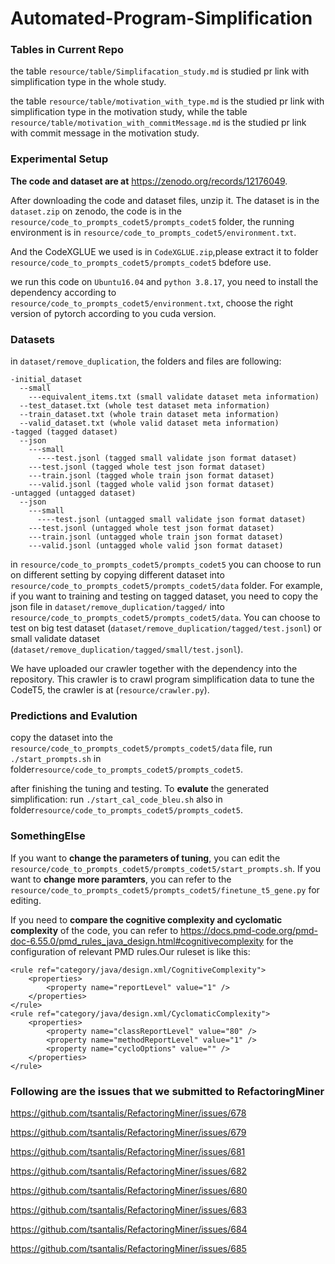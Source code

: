 # Automated-Program-Simplification

### Tables in Current Repo
the table ``resource/table/Simplifacation_study.md`` is studied pr link with simplification type in the whole study.

the table ``resource/table/motivation_with_type.md`` is the studied pr link with simplification type in the motivation study, while
the table ``resource/table/motivation_with_commitMessage.md`` is the studied pr link with commit message in the motivation study.





### Experimental Setup
**The code and dataset are at** <https://zenodo.org/records/12176049>.

After downloading the code and dataset files, unzip it. The dataset is in the ``dataset.zip`` on zenodo,
the code is in the ``resource/code_to_prompts_codet5/prompts_codet5`` folder, the running environment is in ``resource/code_to_prompts_codet5/environment.txt``.

And the CodeXGLUE we used is in ``CodeXGLUE.zip``,please extract it to folder ``resource/code_to_prompts_codet5/prompts_codet5`` bdefore use.

we run this code on ``Ubuntu16.04`` and ``python 3.8.17``, you need to install the dependency according to ``resource/code_to_prompts_codet5/environment.txt``, 
choose the right version of pytorch according to you cuda version.

### Datasets
in ``dataset/remove_duplication``, the folders and files are following:
```
-initial_dataset
  --small
    ---equivalent_items.txt (small validate dataset meta information)
  --test_dataset.txt (whole test dataset meta information)
  --train_dataset.txt (whole train dataset meta information)
  --valid_dataset.txt (whole valid dataset meta information)
-tagged (tagged dataset)
  --json
    ---small
      ----test.jsonl (tagged small validate json format dataset)
    ---test.jsonl (tagged whole test json format dataset)
    ---train.jsonl (tagged whole train json format dataset)
    ---valid.jsonl (tagged whole valid json format dataset)
-untagged (untagged dataset)
  --json
    ---small
      ----test.jsonl (untagged small validate json format dataset)
    ---test.jsonl (untagged whole test json format dataset)
    ---train.jsonl (untagged whole train json format dataset)
    ---valid.jsonl (untagged whole valid json format dataset)
```
in ``resource/code_to_prompts_codet5/prompts_codet5``
you can choose to run on different setting by copying different dataset into ``resource/code_to_prompts_codet5/prompts_codet5/data`` folder.
For example, if you want to training and testing on tagged dataset, you need to copy the json file in ``dataset/remove_duplication/tagged/``
into ``resource/code_to_prompts_codet5/prompts_codet5/data``. You can choose to test on big test dataset (``dataset/remove_duplication/tagged/test.jsonl``) or 
small validate dataset (``dataset/remove_duplication/tagged/small/test.jsonl``).

We have uploaded our crawler together with the dependency into the repository. This crawler is to crawl program simplification data to tune the CodeT5, the crawler is at (``resource/crawler.py``).

### Predictions and Evalution
copy the dataset into the ``resource/code_to_prompts_codet5/prompts_codet5/data`` file, run ``./start_prompts.sh`` in folder``resource/code_to_prompts_codet5/prompts_codet5``.

after finishing the tuning and testing. To **evalute** the generated simplification: run ``./start_cal_code_bleu.sh`` also in folder``resource/code_to_prompts_codet5/prompts_codet5``.



### SomethingElse
If you want to **change the parameters of tuning**, you can edit the ``resource/code_to_prompts_codet5/prompts_codet5/start_prompts.sh``. 
If you want to **change more paramters**, you can refer to the ``resource/code_to_prompts_codet5/prompts_codet5/finetune_t5_gene.py`` for editing.


If you need to **compare the cognitive complexity and cyclomatic complexity** of the code, you can refer to <https://docs.pmd-code.org/pmd-doc-6.55.0/pmd_rules_java_design.html#cognitivecomplexity> for the configuration of relevant PMD rules.Our ruleset is like this:
```
<rule ref="category/java/design.xml/CognitiveComplexity">
    <properties>
        <property name="reportLevel" value="1" />
    </properties>
</rule>
<rule ref="category/java/design.xml/CyclomaticComplexity">
    <properties>
        <property name="classReportLevel" value="80" />
        <property name="methodReportLevel" value="1" />
        <property name="cycloOptions" value="" />
    </properties>
</rule>
```

### Following are the issues that we submitted to RefactoringMiner

<https://github.com/tsantalis/RefactoringMiner/issues/678>

<https://github.com/tsantalis/RefactoringMiner/issues/679>

<https://github.com/tsantalis/RefactoringMiner/issues/681>

<https://github.com/tsantalis/RefactoringMiner/issues/682>

<https://github.com/tsantalis/RefactoringMiner/issues/680>

<https://github.com/tsantalis/RefactoringMiner/issues/683>

<https://github.com/tsantalis/RefactoringMiner/issues/684>

<https://github.com/tsantalis/RefactoringMiner/issues/685>

